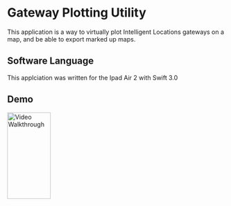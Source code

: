 # Gateway Plotting Utility
This application is a way to virtually plot Intelligent Locations gateways on a map, and be able to export marked up maps. 

## Software Language   
This applciation was written for the Ipad Air 2 with Swift 3.0

## Demo 
<img src='http://i.imgur.com/PPj3eCW.gif' title='Video Walkthrough' width='50px' style='width: 100px; height: 200px;' alt='Video Walkthrough' />

